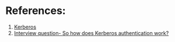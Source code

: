 
# References:

1. [Kerberos](https://medium.com/thedevproject/kerberos-efbbe680624d)
2. [Interview question- So how does Kerberos authentication work?](https://iorilan.medium.com/interview-question-so-how-does-kerberos-authentication-work-621e01e6da74)